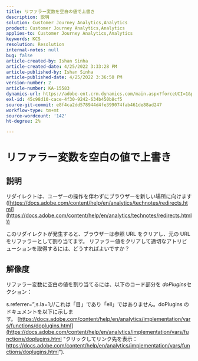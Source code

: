 ```yaml
---
title: リファラー変数を空白の値で上書き
description: 説明
solution: Customer Journey Analytics,Analytics
product: Customer Journey Analytics,Analytics
applies-to: Customer Journey Analytics,Analytics
keywords: KCS
resolution: Resolution
internal-notes: null
bug: false
article-created-by: Ishan Sinha
article-created-date: 4/25/2022 3:33:28 PM
article-published-by: Ishan Sinha
article-published-date: 4/25/2022 3:36:50 PM
version-number: 2
article-number: KA-15583
dynamics-url: https://adobe-ent.crm.dynamics.com/main.aspx?forceUCI=1&pagetype=entityrecord&etn=knowledgearticle&id=6520a809-adc4-ec11-a7b6-0022480a1d64
exl-id: 45c98d10-cace-4f30-9242-634b450b8cf5
source-git-commit: e8f4ca2dd578944d4fe399074fab461de88ad247
workflow-type: tm+mt
source-wordcount: '142'
ht-degree: 2%

---
```


# リファラー変数を空白の値で上書き

## 説明


リダイレクトは、ユーザーの操作を伴わずにブラウザーを新しい場所に向けます ([https://docs.adobe.com/content/help/en/analytics/technotes/redirects.html](https://docs.adobe.com/content/help/en/analytics/technotes/redirects.html))

このリダイレクトが発生すると、ブラウザーは参照 URL をクリアし、元の URL をリファラーとして割り当てます。 リファラー値をクリアして適切なアトリビューションを取得するには、どうすればよいですか？


## 解像度


リファラー変数に空白の値を割り当てるには、以下のコード部分を *doPlugins*&#x200B;セクション：

s.referrer=”;s.Ia=1;//これは「目」であり「ell」ではありません。doPlugins のドキュメントを以下に示します。 [https://docs.adobe.com/content/help/en/analytics/implementation/vars/functions/doplugins.html](https://docs.adobe.com/content/help/en/analytics/implementation/vars/functions/doplugins.html "クリックしてリンク先を表示：https://docs.adobe.com/content/help/en/analytics/implementation/vars/functions/doplugins.html").
